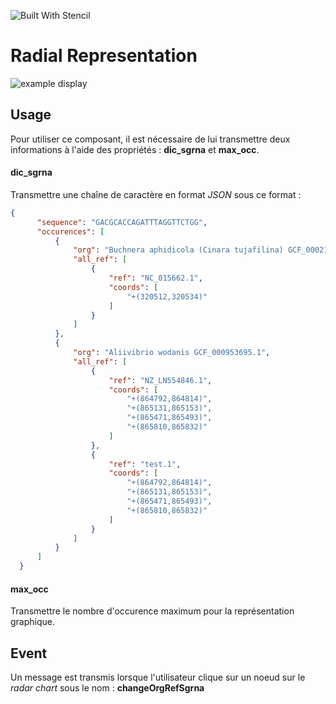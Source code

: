 ![Built With Stencil](https://img.shields.io/badge/-Built%20With%20Stencil-16161d.svg?logo=data%3Aimage%2Fsvg%2Bxml%3Bbase64%2CPD94bWwgdmVyc2lvbj0iMS4wIiBlbmNvZGluZz0idXRmLTgiPz4KPCEtLSBHZW5lcmF0b3I6IEFkb2JlIElsbHVzdHJhdG9yIDE5LjIuMSwgU1ZHIEV4cG9ydCBQbHVnLUluIC4gU1ZHIFZlcnNpb246IDYuMDAgQnVpbGQgMCkgIC0tPgo8c3ZnIHZlcnNpb249IjEuMSIgaWQ9IkxheWVyXzEiIHhtbG5zPSJodHRwOi8vd3d3LnczLm9yZy8yMDAwL3N2ZyIgeG1sbnM6eGxpbms9Imh0dHA6Ly93d3cudzMub3JnLzE5OTkveGxpbmsiIHg9IjBweCIgeT0iMHB4IgoJIHZpZXdCb3g9IjAgMCA1MTIgNTEyIiBzdHlsZT0iZW5hYmxlLWJhY2tncm91bmQ6bmV3IDAgMCA1MTIgNTEyOyIgeG1sOnNwYWNlPSJwcmVzZXJ2ZSI%2BCjxzdHlsZSB0eXBlPSJ0ZXh0L2NzcyI%2BCgkuc3Qwe2ZpbGw6I0ZGRkZGRjt9Cjwvc3R5bGU%2BCjxwYXRoIGNsYXNzPSJzdDAiIGQ9Ik00MjQuNywzNzMuOWMwLDM3LjYtNTUuMSw2OC42LTkyLjcsNjguNkgxODAuNGMtMzcuOSwwLTkyLjctMzAuNy05Mi43LTY4LjZ2LTMuNmgzMzYuOVYzNzMuOXoiLz4KPHBhdGggY2xhc3M9InN0MCIgZD0iTTQyNC43LDI5Mi4xSDE4MC40Yy0zNy42LDAtOTIuNy0zMS05Mi43LTY4LjZ2LTMuNkgzMzJjMzcuNiwwLDkyLjcsMzEsOTIuNyw2OC42VjI5Mi4xeiIvPgo8cGF0aCBjbGFzcz0ic3QwIiBkPSJNNDI0LjcsMTQxLjdIODcuN3YtMy42YzAtMzcuNiw1NC44LTY4LjYsOTIuNy02OC42SDMzMmMzNy45LDAsOTIuNywzMC43LDkyLjcsNjguNlYxNDEuN3oiLz4KPC9zdmc%2BCg%3D%3D&colorA=16161d&style=flat-square)

# Radial Representation

![example display](https://github.com/sophielem/radialCrispr/blob/master/docs/example_display.png)

## Usage
Pour utiliser ce composant, il est nécessaire de lui transmettre deux informations à l'aide des propriétés : **dic_sgrna** et **max_occ**.

#### dic_sgrna
Transmettre une chaîne de caractère en format *JSON* sous ce format :
```JSON
{
      "sequence": "GACGCACCAGATTTAGGTTCTGG",
      "occurences": [
          {
              "org": "Buchnera aphidicola (Cinara tujafilina) GCF_000217635.1",
              "all_ref": [
                  {
                      "ref": "NC_015662.1",
                      "coords": [
                          "+(320512,320534)"
                      ]
                  }
              ]
          },
          {
              "org": "Aliivibrio wodanis GCF_000953695.1",
              "all_ref": [
                  {
                      "ref": "NZ_LN554846.1",
                      "coords": [
                          "+(864792,864814)",
                          "+(865131,865153)",
                          "+(865471,865493)",
                          "+(865810,865832)"
                      ]
                  },
                  {
                      "ref": "test.1",
                      "coords": [
                          "+(864792,864814)",
                          "+(865131,865153)",
                          "+(865471,865493)",
                          "+(865810,865832)"
                      ]
                  }
              ]
          }
      ]
  }
```

#### max_occ
Transmettre le nombre d'occurence maximum pour la représentation graphique.

## Event
Un message est transmis lorsque l'utilisateur clique sur un noeud sur le *radar chart* sous le nom : **changeOrgRefSgrna**
